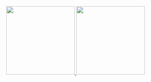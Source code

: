 <div align="center">
  <a href="https://github.com/DavidTorres91">
  <img height="180em" src="https://github-readme-stats.vercel.app/api?username=DavidTorres91&show_icons=true&theme=dracula&include_all_commits=true&count_private=true"/>
  <img height="180em" src="https://github-readme-stats.vercel.app/api/top-langs/?username=DavidTorres91&layout=compact&langs_count=7&theme=dracula"/>
</div>


